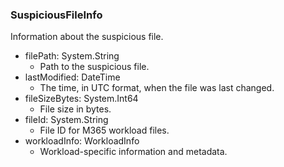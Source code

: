 ### SuspiciousFileInfo
Information about the suspicious file.

- filePath: System.String
  - Path to the suspicious file.
- lastModified: DateTime
  - The time, in UTC format, when the file was last changed.
- fileSizeBytes: System.Int64
  - File size in bytes.
- fileId: System.String
  - File ID for M365 workload files.
- workloadInfo: WorkloadInfo
  - Workload-specific information and metadata.
